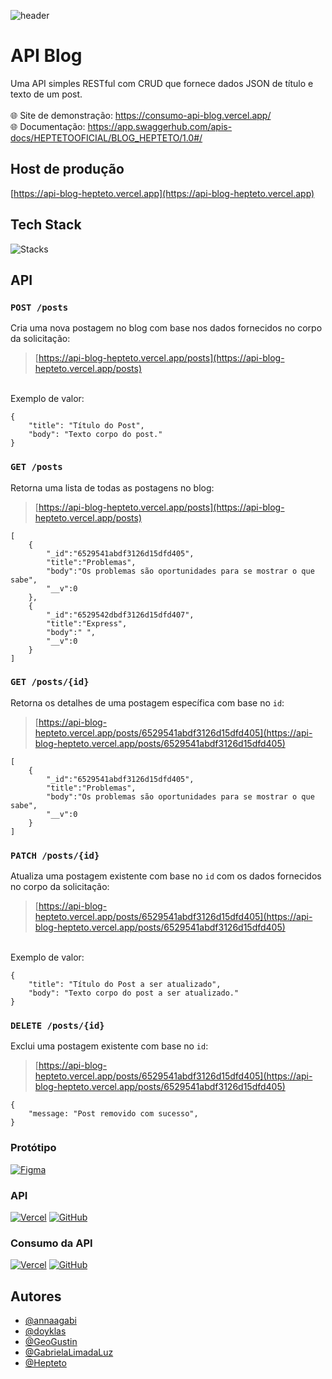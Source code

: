 ![header](https://64.media.tumblr.com/1a9cf88bbe5e83b47a789005b4be887f/e80ce0d688cbdee1-37/s2048x3072/6bf86f13f55fe9cbaf0017c5eea64ba0175d856d.pnj)

# API Blog

Uma API simples RESTful com CRUD que fornece dados JSON de título e texto de um post.
<br /><br />
:globe_with_meridians: Site de demonstração: https://consumo-api-blog.vercel.app/
<br />
:globe_with_meridians: Documentação: https://app.swaggerhub.com/apis-docs/HEPTETOOFICIAL/BLOG_HEPTETO/1.0#/

## Host de produção

[https://api-blog-hepteto.vercel.app](https://api-blog-hepteto.vercel.app)

## Tech Stack
![Stacks](https://skillicons.dev/icons?i=nodejs,react,mongodb,vercel&perline=4)

## API

### `POST /posts`

Cria uma nova postagem no blog com base nos dados fornecidos no corpo da solicitação:

> [https://api-blog-hepteto.vercel.app/posts](https://api-blog-hepteto.vercel.app/posts)
<br />
Exemplo de valor:

    {
        "title": "Título do Post",
        "body": "Texto corpo do post."
    }


### `GET /posts`

Retorna uma lista de todas as postagens no blog:

> [https://api-blog-hepteto.vercel.app/posts](https://api-blog-hepteto.vercel.app/posts)

    [
        {
            "_id":"6529541abdf3126d15dfd405",
            "title":"Problemas",
            "body":"Os problemas são oportunidades para se mostrar o que sabe",
            "__v":0
        },   
        {
            "_id":"6529542dbdf3126d15dfd407",
            "title":"Express",
            "body":" ",
            "__v":0
        }
    ]
    

### `GET /posts/{id}`

Retorna os detalhes de uma postagem específica com base no `id`:

> [https://api-blog-hepteto.vercel.app/posts/6529541abdf3126d15dfd405](https://api-blog-hepteto.vercel.app/posts/6529541abdf3126d15dfd405)

    [
        {
            "_id":"6529541abdf3126d15dfd405",
            "title":"Problemas",
            "body":"Os problemas são oportunidades para se mostrar o que sabe",
            "__v":0
        }
    ]

### `PATCH /posts/{id}`

Atualiza uma postagem existente com base no `id` com os dados fornecidos no corpo da solicitação:

> [https://api-blog-hepteto.vercel.app/posts/6529541abdf3126d15dfd405](https://api-blog-hepteto.vercel.app/posts/6529541abdf3126d15dfd405)
<br />
Exemplo de valor:

    {
        "title": "Título do Post a ser atualizado",
        "body": "Texto corpo do post a ser atualizado."
    }


### `DELETE /posts/{id}`

Exclui uma postagem existente com base no `id`:

> [https://api-blog-hepteto.vercel.app/posts/6529541abdf3126d15dfd405](https://api-blog-hepteto.vercel.app/posts/6529541abdf3126d15dfd405)

    {
        "message: "Post removido com sucesso",
    }

### Protótipo
[![Figma](https://skillicons.dev/icons?i=figma)](https://www.figma.com/file/MRoDkeoPnoejWxxrph0mlY/Blog-Hepteto?type=design&node-id=0%3A1&mode=design&t=uoNIlvDMrP8Ogvvl-1)

### API
[![Vercel](https://skillicons.dev/icons?i=vercel)](https://api-blog-hepteto-anna.vercel.app) [![GitHub](https://skillicons.dev/icons?i=github)](https://github.com/annaagabi/api-blog-hepteto)

### Consumo da API
[![Vercel](https://skillicons.dev/icons?i=vercel)](https://blog-hepteto-anna.vercel.app/) [![GitHub](https://skillicons.dev/icons?i=github)](https://github.com/annaagabi/Blog-Hepteto)

## Autores

- [@annaagabi](https://www.github.com/annaagabi)
- [@doyklas](https://github.com/doyklas​)
- [@GeoGustin](https://www.github.com/GeoGustin)
- [@GabrielaLimadaLuz](https://github.com/GabrielaLimadaLuz​)
- [@Hepteto](https://github.com/hepteto​)